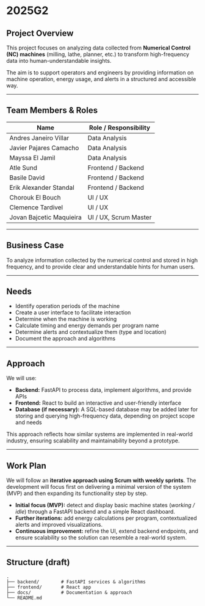 # 2025G2

## Project Overview
This project focuses on analyzing data collected from **Numerical Control (NC) machines** (milling, lathe, planner, etc.) to transform high-frequency data into human-understandable insights.

The aim is to support operators and engineers by providing information on machine operation, energy usage, and alerts in a structured and accessible way.

---

## Team Members & Roles

| Name | Role / Responsibility |
|------|------------------------|
| Andres Janeiro Villar | Data Analysis|
| Javier Pajares Camacho | Data Analysis|
| Mayssa El Jamil | Data Analysis|
| Atle Sund | Frontend / Backend|
| Basile David | Frontend / Backend|
| Erik Alexander Standal | Frontend / Backend|
| Chorouk El Bouch | UI / UX|
| Clemence Tardivel | UI / UX|
| Jovan Bajcetic Maquieira | UI / UX, Scrum Master|

---

## Business Case
To analyze information collected by the numerical control and stored in high frequency, and to provide clear and understandable hints for human users.

---

## Needs
- Identify operation periods of the machine  
- Create a user interface to facilitate interaction  
- Determine when the machine is working  
- Calculate timing and energy demands per program name  
- Determine alerts and contextualize them (type and location)  
- Document the approach and algorithms  

---

## Approach
We will use:  
- **Backend:** FastAPI to process data, implement algorithms, and provide APIs  
- **Frontend:** React to build an interactive and user-friendly interface  
- **Database (if necessary):** A SQL-based database may be added later for storing and querying high-frequency data, depending on project scope and needs

This approach reflects how similar systems are implemented in real-world industry, ensuring scalability and maintainability beyond a prototype.

---

## Work Plan
We will follow an **iterative approach using Scrum with weekly sprints**. The development will focus first on delivering a minimal version of the system (MVP) and then expanding its functionality step by step.

- **Initial focus (MVP):** detect and display basic machine states (*working / idle*) through a FastAPI backend and a simple React dashboard.  
- **Further iterations:** add energy calculations per program, contextualized alerts and improved visualizations.
- **Continuous improvement:** refine the UI, extend backend endpoints, and ensure scalability so the solution can resemble a real-world system.  

---

## Structure (draft)
```
.
├── backend/        # FastAPI services & algorithms
├── frontend/       # React app
├── docs/           # Documentation & approach
└── README.md
